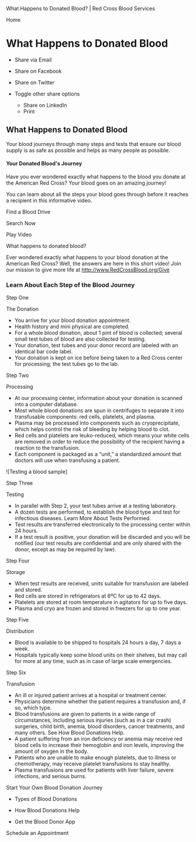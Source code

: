 What Happens to Donated Blood? | Red Cross Blood Services

Home

# What Happens to Donated Blood

*   Share via Email
    
*   Share on Facebook
    
*   Share on Twitter
    
*   Toggle other share options
    
    *   Share on LinkedIn
    *   Print
    
    
    

 

## What Happens to Donated Blood

Your blood journeys through many steps and tests that ensure our blood supply is as safe as possible and helps as many people as possible.

#### Your Donated Blood's Journey

Have you ever wondered exactly what happens to the blood you donate at the American Red Cross? Your blood goes on an amazing journey! 

You can learn about all the steps your blood goes through before it reaches a recipient in this informative video.

 Find a Blood Drive

 Search Now 

  Play Video

What happens to donated blood?

Ever wondered exactly what happens to your blood donation at the American Red Cross? Well, the answers are here in this short video! Join our mission to give more life at http://www.RedCrossBlood.org/Give

### Learn About Each Step of the Blood Journey

Step One

The Donation

*   You arrive for your blood donation appointment.
*   Health history and mini physical are completed.
*   For a whole blood donation, about 1 pint of blood is collected; several small test tubes of blood are also collected for testing.
*   Your donation, test tubes and your donor record are labeled with an identical bar code label.
*   Your donation is kept on ice before being taken to a Red Cross center for processing; the test tubes go to the lab.

Step Two

Processing

*   At our processing center, information about your donation is scanned into a computer database.
*   Most whole blood donations are spun in centrifuges to separate it into transfusable components: red cells, platelets, and plasma.
*   Plasma may be processed into components such as cryoprecipitate, which helps control the risk of bleeding by helping blood to clot.
*   Red cells and platelets are leuko-reduced, which means your white cells are removed in order to reduce the possibility of the recipient having a reaction to the transfusion.
*   Each component is packaged as a “unit,” a standardized amount that doctors will use when transfusing a patient.

![Testing a blood sample]

Step Three

Testing

*   In parallel with Step 2, your test tubes arrive at a testing laboratory.
*   A dozen tests are performed, to establish the blood type and test for infectious diseases. Learn More About Tests Performed.
*   Test results are transferred electronically to the processing center within 24 hours.
*   If a test result is positive, your donation will be discarded and you will be notified (our test results are confidential and are only shared with the donor, except as may be required by law).

Step Four

Storage

*   When test results are received, units suitable for transfusion are labeled and stored.
*   Red cells are stored in refrigerators at 6ºC for up to 42 days.
*   Platelets are stored at room temperature in agitators for up to five days.
*   Plasma and cryo are frozen and stored in freezers for up to one year.

Step Five

Distribution

*   Blood is available to be shipped to hospitals 24 hours a day, 7 days a week.
*   Hospitals typically keep some blood units on their shelves, but may call for more at any time, such as in case of large scale emergencies.

Step Six

Transfusion

*   An ill or injured patient arrives at a hospital or treatment center.
*   Physicians determine whether the patient requires a transfusion and, if so, which type.
*   Blood transfusions are given to patients in a wide range of circumstances, including serious injuries (such as in a car crash) surgeries, child birth, anemia, blood disorders, cancer treatments, and many others. See How Blood Donations Help.
*   A patient suffering from an iron deficiency or anemia may receive red blood cells to increase their hemoglobin and iron levels, improving the amount of oxygen in the body.
*   Patients who are unable to make enough platelets, due to illness or chemotherapy, may receive platelet transfusions to stay healthy.
*   Plasma transfusions are used for patients with liver failure, severe infections, and serious burns.

Start Your Own Blood Donation Journey

*   Types of Blood Donations
    
*   How Blood Donations Help
    
*   Get the Blood Donor App
    

 Schedule an Appointment